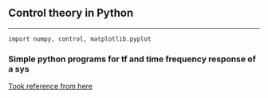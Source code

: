 ## Control theory in Python

---

```
import numpy, control, matplotlib.pyplot
```

### Simple python programs for tf and time frequency response of a sys

[Took reference from here](http://techteach.no/python_control/python_control.pdf)
